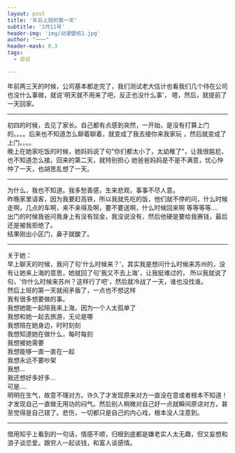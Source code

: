 ```yaml
---
layout: post
title: '年后上班的第一天'
subtitle: '2月11号'
header-img: 'img/动漫壁纸1.jpg'
author: "一一"
header-mask: 0.3
tags:
  - 日记

---
```

年前两三天的时候，公司基本都走完了，我们测试老大估计也看我们几个待在公司也没什么事做，就说'明天就不用来了吧，反正也没什么事'，
嗯，然后，就提前了一天回家。

---
初四的时候，去见了家长。自己都有点感到突然，一开始，是没有打算上门的。。。。后来也不知道怎么聊着聊着，就变成了我去接你来我家玩
，然后就变成了上门。。。。<br>
晚上在她家吃饭的时候，她妈妈说了句"你们都太小了，太幼稚了"，让我很尴尬，也不知道怎么接。回来的第二天，就特别担心
她爸爸妈妈是不是不满意，忧心忡忡了一天，也胡思乱想了一天。

---
为什么，我也不知道。我多愁善感，生来悲观，事事不尽人意。<br>
昨晚家里请客，因为我要赶高铁，所以我就先吃的饭，他们就不停的问，什么时候走啊，几点的车啊，来不来得及啊，要不要送啊，什么时候回来啊
等等等等....<br>
出门的时候我爸问我身上有没有现金，我没说没有，然后他硬是要给我赛钱，最后还是被我拒绝了。<br>
结果刚出小区门，鼻子就酸了。

---
关于她：<br>
早上聊天的时候，我问了句'什么时候来？'，其实我是想问什么时候来苏州的，没有让她来上海的意思，她就回了句'我又不去上海'，让我挺难过的，
所以我就说了句，'你什么时候来苏州？这样行了吧'，然后就冷战了一天，谁也没找谁。<br>
然后上班的第一天就闹矛盾了，一点也不想这样<br>
我有很多想要做的事。<br>
我想她能一起陪我来上海，因为一个人太孤单了<br>
我想和她一起去旅游，无论是哪<br>
我想陪在她身边，时时刻刻<br>
我想知道她在做什么，每时每刻<br>
我想被她需要<br>
我想能够一直一直在一起<br>
我想永远不要吵架<br>
我想...<br>
我还想好多好多...<br>
可是....<br>
明明在生气，故意不理对方。许久了才发现原来对方一直没在意或者根本不知道！才发现自己一直做无用功的闷气。然后别人稍微对自己好一点就瞬间原谅对方，甚至觉得是自己错了。悲伤，一切都只是自己的内心戏，根本没人注意到。

---
借用知乎上看到的一句话，情感不顺，归根到底都是嫌老实人太无趣，但又妄想和浪子谈恋爱。跟穷人一起谈钱，和富人谈感情。
